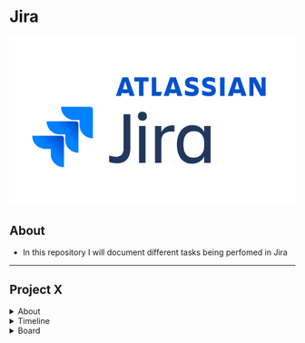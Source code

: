 # Jira

<img src="Jira Logo.png"/>

## About

- In this repository I will document different tasks being perfomed in Jira

---

## Project X

<details>
<summary>About</summary>
  
- Project X is a fictional app development project
- The project is oriented around a small team of developers

</details>

<details>
<summary>Timeline</summary>

- The screenshot below shows the Jira project timeline
- The project is divided into 5 different epics, with each one representing a different stage in the project
- Each epic is dependent on the previous one being completed beforehand
  
<img src="ProjectXTimeLine.png"/>

<br><br>

- The screenshot below shows the same project timeline with the epics expanded
- Each epic has multiple child issues
- Some must be completed in order, while some occur simultaneously
  
<img src="ProjectXTimeLineExpanded.png"/>

<br><br>

- The screenshot below shows the timeline while the project is under way
- The Plan epic has been finished and the Design epic is mid way
  
<img src="ProjectXTimelineInProgress.png"/>

</details>

<details>
<summary>Board</summary>

- The screenshot below shows the inital Projext X board
- All of the child issues can be seen in a chronological list going down the page (the list continues off screen)

<img src="InitialBoard.png"/>

<br>

</details>
